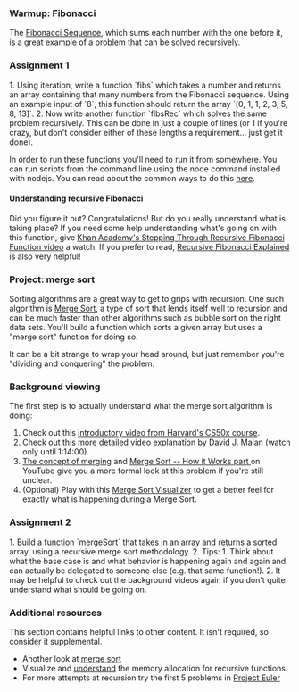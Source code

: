### Warmup: Fibonacci

The [Fibonacci Sequence](http://en.wikipedia.org/wiki/Fibonacci_number), which sums each number with the one before it, is a great example of a problem that can be solved recursively.

### Assignment 1

<div class="lesson-content__panel" markdown="1">
  1. Using iteration, write a function `fibs` which takes a number and returns an array containing that many numbers from the Fibonacci sequence. Using an example input of `8`, this function should return the array `[0, 1, 1, 2, 3, 5, 8, 13]`.
  2. Now write another function `fibsRec` which solves the same problem recursively.  This can be done in just a couple of lines (or 1 if you're crazy, but don't consider either of these lengths a requirement... just get it done).
</div>

In order to run these functions you'll need to run it from somewhere. You can run scripts from the command line using the node command installed with nodejs. You can read about the common ways to do this [here](https://github.com/nodejs/nodejs.dev/blob/aa4239e87a5adc992fdb709c20aebb5f6da77f86/content/learn/command-line/node-run-cli.en.md).

#### Understanding recursive Fibonacci

Did you figure it out? Congratulations! But do you really understand what is taking place? If you need some help understanding what's going on with this function, give [Khan Academy's Stepping Through Recursive Fibonacci Function video](https://www.youtube.com/watch?v=zg-ddPbzcKM) a watch. If you prefer to read, [Recursive Fibonacci Explained](https://www.scaler.com/topics/fibonacci-series-in-javascript/) is also very helpful!

### Project: merge sort
  
Sorting algorithms are a great way to get to grips with recursion.  One such algorithm is [Merge Sort](http://en.wikipedia.org/wiki/Merge_sort), a type of sort that lends itself well to recursion and can be much faster than other algorithms such as bubble sort on the right data sets.  You'll build a function which sorts a given array but uses a "merge sort" function for doing so.

It can be a bit strange to wrap your head around, but just remember you're "dividing and conquering" the problem.

### Background viewing

The first step is to actually understand what the merge sort algorithm is doing:

1. Check out this [introductory video from Harvard's CS50x course](https://youtu.be/Ns7tGNbtvV4).
2. Check out this more [detailed video explanation by David J. Malan](https://www.youtube.com/watch?v=uEbdK2CG_B8&feature=youtu.be&t=1h2m) (watch only until 1:14:00).
3. [The concept of merging](https://youtu.be/6pV2IF0fgKY) and [Merge Sort -- How it Works part ](https://youtu.be/mB5HXBb_HY8) on YouTube give you a more formal look at this problem if you're still unclear.
4. (Optional) Play with this [Merge Sort Visualizer](https://www.hackerearth.com/practice/algorithms/sorting/merge-sort/visualize/) to get a better feel for exactly what is happening during a Merge Sort.

### Assignment 2
<div class="lesson-content__panel" markdown="1">
  1. Build a function `mergeSort` that takes in an array and returns a sorted array, using a recursive merge sort methodology.
  2. Tips:
      1. Think about what the base case is and what behavior is happening again and again and can actually be delegated to someone else (e.g. that same function!).
      2. It may be helpful to check out the background videos again if you don't quite understand what should be going on.
</div>

### Additional resources
This section contains helpful links to other content. It isn't required, so consider it supplemental.

* Another look at [merge sort](http://www.sorting-algorithms.com/merge-sort)
* Visualize and [understand](https://www.educative.io/courses/recursion-for-coding-interviews-in-javascript/NEZ7kKgMJKK) the memory allocation for recursive functions
* For more attempts at recursion try the first 5 problems in [Project Euler](https://projecteuler.net/problems)
